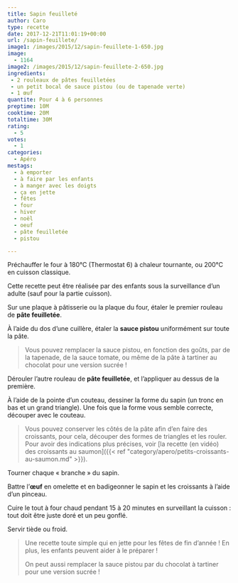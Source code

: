 ```yaml
---
title: Sapin feuilleté
author: Caro
type: recette
date: 2017-12-21T11:01:19+00:00
url: /sapin-feuillete/
image1: /images/2015/12/sapin-feuillete-1-650.jpg
image:
  - 1164
image2: /images/2015/12/sapin-feuillete-2-650.jpg
ingredients:
 - 2 rouleaux de pâtes feuilletées
 - un petit bocal de sauce pistou (ou de tapenade verte)
 - 1 œuf
quantite: Pour 4 à 6 personnes
preptime: 10M
cooktime: 20M
totaltime: 30M
rating:
  - 5
votes:
  - 1
categories:
  - Apéro
mestags:
  - à emporter
  - à faire par les enfants
  - à manger avec les doigts
  - ça en jette
  - fêtes
  - four
  - hiver
  - noël
  - oeuf
  - pâte feuilletée
  - pistou

---
```

Préchauffer le four à 180°C (Thermostat 6) à chaleur tournante, ou 200°C en cuisson classique.

Cette recette peut être réalisée par des enfants sous la surveillance d&rsquo;un adulte (sauf pour la partie cuisson).

Sur une plaque à pâtisserie ou la plaque du four, étaler le premier rouleau de **pâte feuilletée**.

À l&rsquo;aide du dos d&rsquo;une cuillère, étaler la **sauce pistou** uniformément sur toute la pâte.

> Vous pouvez remplacer la sauce pistou, en fonction des goûts, par de la tapenade, de la sauce tomate, ou même de la pâte à tartiner au chocolat pour une version sucrée !

Dérouler l&rsquo;autre rouleau de **pâte feuilletée**, et l&rsquo;appliquer au dessus de la première.

À l&rsquo;aide de la pointe d&rsquo;un couteau, dessiner la forme du sapin (un tronc en bas et un grand triangle). Une fois que la forme vous semble correcte, découper avec le couteau.

> Vous pouvez conserver les côtés de la pâte afin d&rsquo;en faire des croissants, pour cela, découper des formes de triangles et les rouler. Pour avoir des indications plus précises, voir [la recette (en vidéo) des croissants au saumon]({{< ref "category/apero/petits-croissants-au-saumon.md" >}}).

Tourner chaque « branche » du sapin.

Battre l’**œuf** en omelette et en badigeonner le sapin et les croissants à l&rsquo;aide d&rsquo;un pinceau.

Cuire le tout à four chaud pendant 15 à 20 minutes en surveillant la cuisson : tout doit être juste doré et un peu gonflé.

Servir tiède ou froid.

> Une recette toute simple qui en jette pour les fêtes de fin d&rsquo;année ! En plus, les enfants peuvent aider à le préparer !
>
> On peut aussi remplacer la sauce pistou par du chocolat à tartiner pour une version sucrée !
